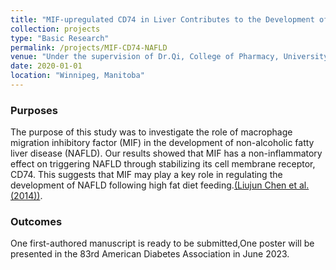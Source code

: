 ```yaml
---
title: "MIF-upregulated CD74 in Liver Contributes to the Development of NAFLD"
collection: projects
type: "Basic Research"
permalink: /projects/MIF-CD74-NAFLD
venue: "Under the supervision of Dr.Qi, College of Pharmacy, University of Manitoba"
date: 2020-01-01
location: "Winnipeg, Manitoba"
---
```


### Purposes ###
The purpose of this study was to investigate the role of macrophage migration inhibitory factor (MIF) in the development of non-alcoholic fatty liver disease (NAFLD). Our results showed that MIF has a non-inflammatory effect on triggering NAFLD through stabilizing its cell membrane receptor, CD74. This suggests that MIF may play a key role in regulating the development of NAFLD following high fat diet feeding.[(Liujun Chen et al. (2014))](https://www.abstractsonline.com/notify/notifyIntro.asp?Mkey=d4a79502-d9a3-4baa-963e-ab1e5172c158&NKey=EF972A85-C734-4382-B45E-5093A4A6481A).

### Outcomes ###
One first-authored manuscript is ready to be submitted,One poster will be presented in the 83rd American Diabetes Association in June 2023.

